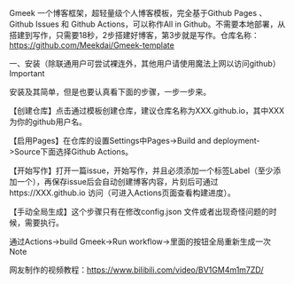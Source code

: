 Gmeek 一个博客框架，超轻量级个人博客模板，完全基于Github Pages 、 Github Issues 和 Github Actions，可以称作All in Github。不需要本地部署，从搭建到写作，只需要18秒，2步搭建好博客，第3步就是写作。仓库名称：https://github.com/Meekdai/Gmeek-template

一、安装（除联通用户可尝试裸连外，其他用户请使用魔法上网以访问github）
Important

安装及其简单，但是也要认真看下面的步骤，一步一步来。

【创建仓库】点击通过模板创建仓库，建议仓库名称为XXX.github.io，其中XXX为你的github用户名。

【启用Pages】在仓库的设置Settings中Pages->Build and deployment->Source下面选择Github Actions。

【开始写作】打开一篇issue，开始写作，并且必须添加一个标签Label（至少添加一个），再保存issue后会自动创建博客内容，片刻后可通过https://XXX.github.io 访问（可进入Actions页面查看构建进度）。

【手动全局生成】这个步骤只有在修改config.json 文件或者出现奇怪问题的时候，需要执行。

通过Actions->build Gmeek->Run workflow->里面的按钮全局重新生成一次
Note

网友制作的视频教程：https://www.bilibili.com/video/BV1GM4m1m7ZD/